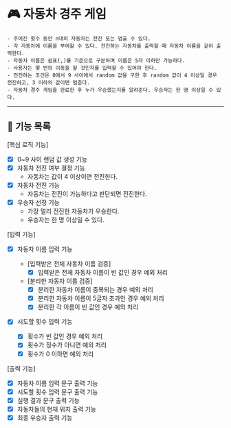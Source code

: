 # 🎮 자동차 경주 게임 

```
- 주어진 횟수 동안 n대의 자동차는 전진 또는 멈출 수 있다.
- 각 자동차에 이름을 부여할 수 있다. 전진하는 자동차를 출력할 때 자동차 이름을 같이 출력한다.
- 자동차 이름은 쉼표(,)를 기준으로 구분하며 이름은 5자 이하만 가능하다.
- 사용자는 몇 번의 이동을 할 것인지를 입력할 수 있어야 한다.
- 전진하는 조건은 0에서 9 사이에서 random 값을 구한 후 random 값이 4 이상일 경우 전진하고, 3 이하의 값이면 멈춘다.
- 자동차 경주 게임을 완료한 후 누가 우승했는지를 알려준다. 우승자는 한 명 이상일 수 있다.
```
---
## 🎯 기능 목록
[핵심 로직 기능]
- [x] 0~9 사이 랜덤 값 생성 기능
- [x] 자동차 전진 여부 결정 기능
  - 자동차는 값이 4 이상이면 전진한다.
- [x] 자동차 전진 기능
  - 자동차는 전진이 가능하다고 판단되면 전진한다.
- [x] 우승자 선정 기능
  - 가장 멀리 전진한 자동차가 우승한다.
  - 우승자는 한 명 이상일 수 있다.

[입력 기능]
- [x] 자동차 이름 입력 기능

    - [입력받은 전체 자동차 이름 검증]
      - [x] 입력받은 전체 자동차 이름이 빈 값인 경우 예외 처리

    - [분리한 자동차 이름 검증]
      - [x] 분리한 자동차 이름이 중복되는 경우 예외 처리
      - [x] 분리한 자동차 이름이 5글자 초과인 경우 예외 처리
      - [x] 분리한 각 이름이 빈 값인 경우 예외 처리

- [x] 시도할 횟수 입력 기능
    - [x] 횟수가 빈 값인 경우 예외 처리
    - [x] 횟수가 정수가 아니면 예외 처리
    - [x] 횟수가 0 이하면 예외 처리

[출력 기능]
- [x] 자동차 이름 입력 문구 출력 기능
- [x] 시도할 횟수 입력 문구 출력 기능
- [x] 실행 결과 문구 출력 기능
- [x] 자동차들의 현재 위치 출력 기능
- [x] 최종 우승자 출력 기능
